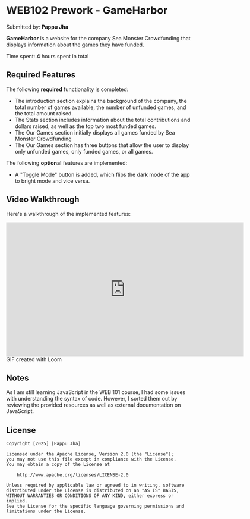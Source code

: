 # WEB102 Prework - GameHarbor

Submitted by: **Pappu Jha**

**GameHarbor** is a website for the company Sea Monster Crowdfunding that displays information about the games they have funded.

Time spent: **4** hours spent in total

## Required Features

The following **required** functionality is completed:

* The introduction section explains the background of the company, the total number of games available, the number of unfunded games, and the total amount raised.
* The Stats section includes information about the total contributions and dollars raised, as well as the top two most funded games.
* The Our Games section initially displays all games funded by Sea Monster Crowdfunding
* The Our Games section has three buttons that allow the user to display only unfunded games, only funded games, or all games.

The following **optional** features are implemented:

* A "Toggle Mode" button is added, which flips the dark mode of the app to bright mode and vice versa.

## Video Walkthrough

Here's a walkthrough of the implemented features:

<iframe src="https://www.loom.com/embed/d48d27ed8cf24c42966bbb1b1414fdf2?sid=496ac07a-5a47-4ad0-8367-31cbbf7c4f4e"
    frameborder="0"
    webkitallowfullscreen
    mozallowfullscreen
    allowfullscreen
    width="640"
    height="360"
    title="Video Walkthrough">

</iframe>
GIF created with Loom

## Notes

As I am still learning JavaScript in the WEB 101 course, I had some issues with understanding the syntax of code. However, I sorted them out by reviewing the provided resources as well as external documentation on JavaScript.

## License

    Copyright [2025] [Pappu Jha]

    Licensed under the Apache License, Version 2.0 (the "License");
    you may not use this file except in compliance with the License.
    You may obtain a copy of the License at

        http://www.apache.org/licenses/LICENSE-2.0

    Unless required by applicable law or agreed to in writing, software
    distributed under the License is distributed on an "AS IS" BASIS,
    WITHOUT WARRANTIES OR CONDITIONS OF ANY KIND, either express or implied.
    See the License for the specific language governing permissions and
    limitations under the License.
